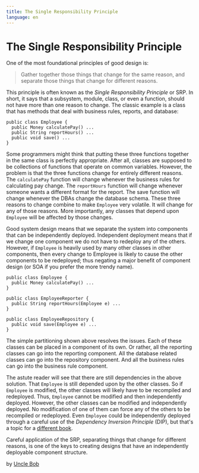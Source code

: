 ```yaml
---
title: The Single Responsibility Principle
language: en
---
```


# The Single Responsibility Principle

One of the most foundational principles of good design is:

> Gather together those things that change for the same reason, and separate those things that change for different reasons.

This principle is often known as the *Single Responsibility Principle* or SRP. In short, it says that a subsystem, module, class, or even a function, should not have more than one reason to change. The classic example is a class that has methods that deal with business rules, reports, and database:

```
public class Employee {
  public Money calculatePay() ...
  public String reportHours() ...
  public void save() ...
}
```

Some programmers might think that putting these three functions together in the same class is perfectly appropriate. After all, classes are supposed to be collections of functions that operate on common variables. However, the problem is that the three functions change for entirely different reasons. The `calculatePay` function will change whenever the business rules for calculating pay change. The `reportHours` function will change whenever someone wants a different format for the report. The save function will change whenever the DBAs change the database schema. These three reasons to change combine to make `Employee` very volatile. It will change for any of those reasons. More importantly, any classes that depend upon `Employee` will be affected by those changes.

Good system design means that we separate the system into components that can be independently deployed. Independent deployment means that if we change one component we do not have to redeploy any of the others. However, if `Employee` is heavily used by many other classes in other components, then every change to Employee is likely to cause the other components to be redeployed; thus negating a major benefit of component design (or SOA if you prefer the more trendy name).

```
public class Employee {
  public Money calculatePay() ...
}

public class EmployeeReporter {
  public String reportHours(Employee e) ...
}

public class EmployeeRepository {
  public void save(Employee e) ...
}
```

The simple partitioning shown above resolves the issues. Each of these classes can be placed in a component of its own. Or rather, all the reporting classes can go into the reporting component. All the database related classes can go into the repository component. And all the business rules can go into the business rule component.

The astute reader will see that there are still dependencies in the above solution. That `Employee` is still depended upon by the other classes. So if `Employee` is modified, the other classes will likely have to be recompiled and redeployed. Thus, `Employee` cannot be modified and then independently deployed. However, the other classes can be modified and independently deployed. No modification of one of them can force any of the others to be recompiled or redeployed. Even `Employee` could be independently deployed through a careful use of the *Dependency Inversion Principle* (DIP), but that's a topic for a [different book](http://www.amazon.com/dp/0135974445/).

Careful application of the SRP, separating things that change for different reasons, is one of the keys to creating designs that have an independently deployable component structure.

by [Uncle Bob](http://programmer.97things.oreilly.com/wiki/index.php/Uncle_Bob)
